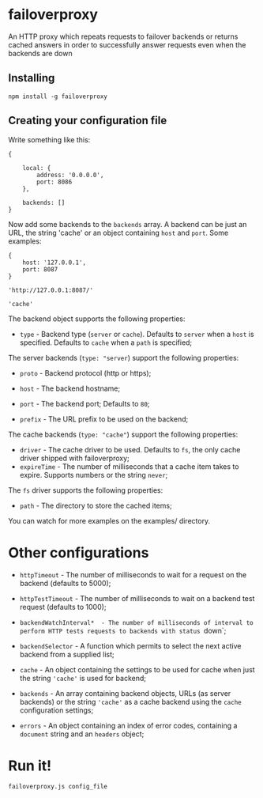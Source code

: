 # failoverproxy
An HTTP proxy which repeats requests to failover backends or returns cached answers in order to successfully answer requests even when the backends are down

## Installing
	npm install -g failoverproxy

## Creating your configuration file

Write something like this:

	{
	
	    local: {
	        address: '0.0.0.0',
	        port: 8086
	    },
		
	    backends: []
	}

Now add some backends to the `backends` array. A backend can be just an URL, the string 'cache' or an object containing `host` and `port`. Some examples:

	{
	    host: '127.0.0.1',
	    port: 8087
	}

	'http://127.0.0.1:8087/'

	'cache'


The backend object supports the following properties:

* `type`   - Backend type (`server` or `cache`). Defaults to `server` when a `host` is specified. Defaults to `cache` when a `path` is specified;

The server backends (`type: "server`) support the following properties:

* `proto`  - Backend protocol (http or https);

* `host`   - The backend hostname;

* `port`   - The backend port; Defaults to `80`;

* `prefix` - The URL prefix to be used on the backend;

The cache backends (`type: "cache"`) support the following properties:

* `driver` - The cache driver to be used. Defaults to `fs`, the only cache driver shipped with failoverproxy;
* `expireTime`  - The number of milliseconds that a cache item takes to expire. Supports numbers or the string `never`;

The `fs` driver supports the following properties:

* `path`   - The directory to store the cached items;

You can watch for more examples on the examples/ directory.


# Other configurations

* `httpTimeout` - The number of milliseconds to wait for a request on the backend (defaults to 5000);

* `httpTestTimeout` - The number of milliseconds to wait on a backend test request (defaults to 1000);

* `backendWatchInterval*  - The number of milliseconds of interval to perform HTTP tests requests to backends with status `down`;

* `backendSelector` - A function which permits to select the next active backend from a supplied list;

* `cache` - An object containing the settings to be used for cache when just the string `'cache'` is used for backend;

* `backends` - An array containing backend objects, URLs (as server backends) or the string `'cache'` as a cache backend using the `cache` configuration settings;

* `errors` - An object containing an index of error codes, containing a `document` string and an `headers` object;


# Run it!

	failoverproxy.js config_file
